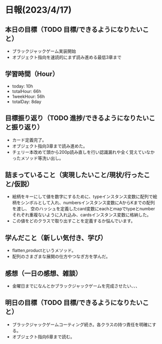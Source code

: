 # 日報(2023/4/17)

## 本日の目標（TODO 目標/できるようになりたいこと）

- ブラックジャックゲーム実装開始
- オブジェクト指向を速読的にまず読み進める最低3章まで

## 学習時間（Hour）
- today: 10h
- totalHour: 66h
- 1weekHour: 56h
- totalDay: 8day

## 目標振り返り（TODO 進捗/できるようになりたいこと振り返り）

- カード定義完了。
- オブジェクト指向3章まで読み進めた。
- チェリー本改めて頭から200p読み直しを行い認識漏れや全く覚えていなかったメソッド等洗い出し。

## 詰まっていること（実現したいこと/現状/行ったこと/仮説）

- 絵柄をキーにして値を数字にするために、typeインスタンス変数に配列で絵柄をシンボルとして入れ、numbersインスタンス変数にAからKまでの配列を渡し、
空のハッシュを定義したcard変数にeachとmapでtypeとnumberそれぞれ重複ないように入れ込み、cardsインスタンス変数に格納した。
- この値をどのクラスで取り出すことを定義するか悩んでいます。

## 学んだこと（新しい気付き、学び）

- flatten,productというメソッド。
- 配列のさまざまな展開の仕方やつなぎ方を学んだ。

## 感想（一日の感想、雑談）
- 金曜日までになんとかブラックジャックゲームを完成させたい、、、

## 明日の目標（TODO 目標/できるようになりたいこと）
- ブラックジャックゲームコーティング続き。各クラスの持つ責任を明確にする。
- オブジェクト指向6章まで読む。